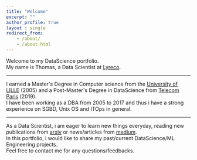 ```yaml
---
title: "Welcome"
excerpt: ""
author_profile: true
layout : single
redirect_from: 
    - /about/
    - /about.html
---
```

Welcome to my DataScience portfolio. <br>
My name is Thomas, a Data Scientist at [Lyreco](https://www.lyreco.com/). 
<br>

---

I earned a Master's Degree in Computer science from the [University of LILLE](https://www.univ-lille.fr/home/) (2005) and a Post-Master's Degree in DataScience from [Telecom Paris](https://www.telecom-paris.fr/en/post-masters-degree/all-post-masters-degree) (2019). 
<br> 
I have been working as a DBA from 2005 to 2017 and thus i have a strong experience on SGBD, Unix OS and ITOps in general.
<br>

---

As a Data Scientist, i am eager to learn new things everyday, reading new publications from [arxiv](https://arxiv.org/) or news/articles from [medium](https://medium.com/topic/data-science).
<br>
In this portfolio, i would like to share my past/current DataScience/ML Engineering projects. 
<br>
Feel free to contact me for any questions/feedbacks.
